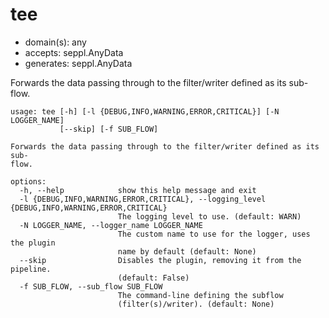 # tee

* domain(s): any
* accepts: seppl.AnyData
* generates: seppl.AnyData

Forwards the data passing through to the filter/writer defined as its sub-flow.

```
usage: tee [-h] [-l {DEBUG,INFO,WARNING,ERROR,CRITICAL}] [-N LOGGER_NAME]
           [--skip] [-f SUB_FLOW]

Forwards the data passing through to the filter/writer defined as its sub-
flow.

options:
  -h, --help            show this help message and exit
  -l {DEBUG,INFO,WARNING,ERROR,CRITICAL}, --logging_level {DEBUG,INFO,WARNING,ERROR,CRITICAL}
                        The logging level to use. (default: WARN)
  -N LOGGER_NAME, --logger_name LOGGER_NAME
                        The custom name to use for the logger, uses the plugin
                        name by default (default: None)
  --skip                Disables the plugin, removing it from the pipeline.
                        (default: False)
  -f SUB_FLOW, --sub_flow SUB_FLOW
                        The command-line defining the subflow
                        (filter(s)/writer). (default: None)
```
